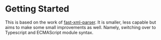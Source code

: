 # Getting Started

This is based on the work of [fast-xml-parser](https://github.com/NaturalIntelligence/fast-xml-parser). It is smaller, less capable but aims to make some small improvements as well. Namely, switching over to Typescript and ECMAScript module syntax.